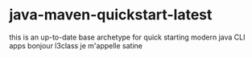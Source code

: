 # java-maven-quickstart-latest

 this is an up-to-date base archetype for quick starting modern java CLI apps 
bonjour l3class
je m'appelle satine 
